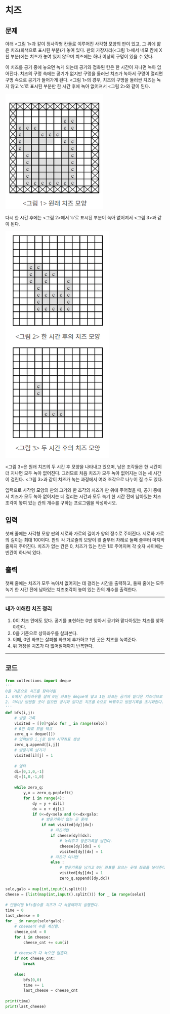 # 치즈

## 문제

아래 <그림 1>과 같이 정사각형 칸들로 이루어진 사각형 모양의 판이 있고, 그 위에 얇은 치즈(회색으로 표시된 부분)가 놓여 있다. 판의 가장자리(<그림 1>에서 네모 칸에 X친 부분)에는 치즈가 놓여 있지 않으며 치즈에는 하나 이상의 구멍이 있을 수 있다.

이 치즈를 공기 중에 놓으면 녹게 되는데 공기와 접촉된 칸은 한 시간이 지나면 녹아 없어진다. 치즈의 구멍 속에는 공기가 없지만 구멍을 둘러싼 치즈가 녹아서 구멍이 열리면 구멍 속으로 공기가 들어가게 된다. <그림 1>의 경우, 치즈의 구멍을 둘러싼 치즈는 녹지 않고 ‘c’로 표시된 부분만 한 시간 후에 녹아 없어져서 <그림 2>와 같이 된다.

![](2636_치즈.assets/SmartSelectImage_2022-03-13-16-05-21.png)

다시 한 시간 후에는 <그림 2>에서 ‘c’로 표시된 부분이 녹아 없어져서 <그림 3>과 같이 된다.

![](2636_치즈.assets/SmartSelectImage_2022-03-13-16-05-36.png)

<그림 3>은 원래 치즈의 두 시간 후 모양을 나타내고 있으며, 남은 조각들은 한 시간이 더 지나면 모두 녹아 없어진다. 그러므로 처음 치즈가 모두 녹아 없어지는 데는 세 시간이 걸린다. <그림 3>과 같이 치즈가 녹는 과정에서 여러 조각으로 나누어 질 수도 있다.

입력으로 사각형 모양의 판의 크기와 한 조각의 치즈가 판 위에 주어졌을 때, 공기 중에서 치즈가 모두 녹아 없어지는 데 걸리는 시간과 모두 녹기 한 시간 전에 남아있는 치즈조각이 놓여 있는 칸의 개수를 구하는 프로그램을 작성하시오.

## 입력

첫째 줄에는 사각형 모양 판의 세로와 가로의 길이가 양의 정수로 주어진다. 세로와 가로의 길이는 최대 100이다. 판의 각 가로줄의 모양이 윗 줄부터 차례로 둘째 줄부터 마지막 줄까지 주어진다. 치즈가 없는 칸은 0, 치즈가 있는 칸은 1로 주어지며 각 숫자 사이에는 빈칸이 하나씩 있다.

## 출력

첫째 줄에는 치즈가 모두 녹아서 없어지는 데 걸리는 시간을 출력하고, 둘째 줄에는 모두 녹기 한 시간 전에 남아있는 치즈조각이 놓여 있는 칸의 개수를 출력한다.

---

### 내가 이해한 치즈 정리

1. 0이 치즈 안에도 있다. 공기를 표현하는 0만 찾아서 공기와 맡다아있는 치즈를 찾아야한다.
2. 0을 기준으로 상하좌우를 살펴본다.
3. 이때, 0인 좌표는 살펴볼 좌표에 추가하고 1인 곳은 치즈를 녹여준다.
4. 위 과정을 치즈가 다 없어질때까지 반복한다.

---

## 코드

```python
from collections import deque
'''
0을 기준으로 치즈를 찾아야됨
1. 0에서 상하좌우를 살펴 0인 좌표는 deque에 넣고 1인 좌표는 공기와 맡다은 치즈이므로 lose_cheese에 넣는다.
2. 더이상 방분할 곳이 없으면 공기와 맡다은 치즈를 0으로 바꿔주고 방문기록을 초기화한다.
'''
def bfs(i,j):
    # 방문 기록
    visited = [[0]*galo for _ in range(selo)]
    # 0인 좌표 모을 덱큐
    zero_q = deque([])
    # 입력받은 i,j로 탐색 시작좌표 생성
    zero_q.append([i,j])
    # 방문기록 남기기
    visited[i][j] = 1

    # 델타
    di=[0,1,0,-1]
    dj=[1,0,-1,0]

    while zero_q:
        y,x = zero_q.popleft()
        for i in range(4):
            dy = y + di[i]
            dx = x + dj[i]
            if 0<=dy<selo and 0<=dx<galo:
                # 방문기록이 없는 곳 중에
                if not visited[dy][dx]:
                    # 치즈이면
                    if cheese[dy][dx]:
                        # 녹여주고 방문기록을 남긴다.
                        cheese[dy][dx] = 0
                        visited[dy][dx] = 1
                    # 치즈가 아니면
                    else : 
                        # 방문기록을 남기고 0인 좌표를 모으는 곳에 좌표를 넣어준다.
                        visited[dy][dx] = 1
                        zero_q.append([dy,dx])

selo,galo = map(int,input().split())
cheese = [list(map(int,input().split())) for _ in range(selo)]

# 만들어둔 bfs함수를 치즈가 다 녹을때까지 실행한다.
time = 0
last_cheese = 0
for _ in range(selo*galo):
    # cheese의 수를 계산함.
    cheese_cnt = 0
    for i in cheese:
        cheese_cnt += sum(i)
    
    # cheese가 다 녹으면 멈춘다.
    if not cheese_cnt:
        break

    else:
        bfs(0,0)
        time += 1
        last_cheese = cheese_cnt

print(time)
print(last_cheese)
```

